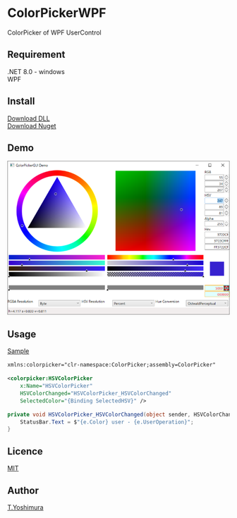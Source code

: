 # ColorPickerWPF
 ColorPicker of WPF UserControl 

## Requirement
.NET 8.0 - windows  
WPF  

## Install
[Download DLL](https://github.com/tk-yoshimura/ColorPickerWPF/releases)  
[Download Nuget](https://www.nuget.org/packages/tyoshimura.ColorPickerWPF/)  

## Demo
![Demo](images/demo.png)

## Usage

[Sample](ColorPickerGUITest)

```xml
xmlns:colorpicker="clr-namespace:ColorPicker;assembly=ColorPicker"
```

```xml
<colorpicker:HSVColorPicker
    x:Name="HSVColorPicker"
    HSVColorChanged="HSVColorPicker_HSVColorChanged"
    SelectedColor="{Binding SelectedHSV}" />
```

```csharp
private void HSVColorPicker_HSVColorChanged(object sender, HSVColorChangedEventArgs e) {
    StatusBar.Text = $"{e.Color} user - {e.UserOperation}";
}
```

## Licence
[MIT](LICENSE)

## Author

[T.Yoshimura](https://github.com/tk-yoshimura)
